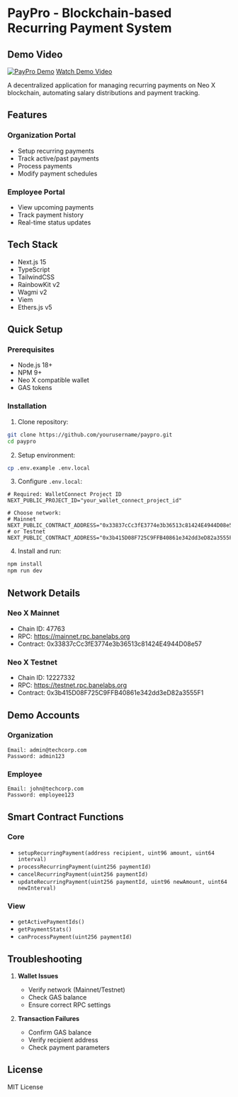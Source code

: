# PayPro - Blockchain-based Recurring Payment System

## Demo Video
[![PayPro Demo](https://img.youtube.com/vi/mhJvtpuE5VI/0.jpg)](https://www.youtube.com/watch?v=mhJvtpuE5VI)
[Watch Demo Video](https://www.youtube.com/watch?v=mhJvtpuE5VI)

A decentralized application for managing recurring payments on Neo X blockchain, automating salary distributions and payment tracking.

## Features

### Organization Portal
- Setup recurring payments
- Track active/past payments
- Process payments
- Modify payment schedules

### Employee Portal
- View upcoming payments
- Track payment history
- Real-time status updates

## Tech Stack
- Next.js 15
- TypeScript
- TailwindCSS
- RainbowKit v2
- Wagmi v2
- Viem
- Ethers.js v5

## Quick Setup

### Prerequisites
- Node.js 18+
- NPM 9+
- Neo X compatible wallet
- GAS tokens

### Installation

1. Clone repository:
```bash
git clone https://github.com/yourusername/paypro.git
cd paypro
```

2. Setup environment:
```bash
cp .env.example .env.local
```

3. Configure `.env.local`:
```env
# Required: WalletConnect Project ID
NEXT_PUBLIC_PROJECT_ID="your_wallet_connect_project_id"

# Choose network:
# Mainnet
NEXT_PUBLIC_CONTRACT_ADDRESS="0x33837cCc3fE3774e3b36513c81424E4944D08e57"
# or Testnet
NEXT_PUBLIC_CONTRACT_ADDRESS="0x3b415D08F725C9FFB40861e342dd3eD82a3555F1"
```

4. Install and run:
```bash
npm install
npm run dev
```

## Network Details

### Neo X Mainnet
- Chain ID: 47763
- RPC: https://mainnet.rpc.banelabs.org
- Contract: 0x33837cCc3fE3774e3b36513c81424E4944D08e57

### Neo X Testnet
- Chain ID: 12227332
- RPC: https://testnet.rpc.banelabs.org
- Contract: 0x3b415D08F725C9FFB40861e342dd3eD82a3555F1

## Demo Accounts

### Organization
```
Email: admin@techcorp.com
Password: admin123
```

### Employee
```
Email: john@techcorp.com
Password: employee123
```

## Smart Contract Functions

### Core
- `setupRecurringPayment(address recipient, uint96 amount, uint64 interval)`
- `processRecurringPayment(uint256 paymentId)`
- `cancelRecurringPayment(uint256 paymentId)`
- `updateRecurringPayment(uint256 paymentId, uint96 newAmount, uint64 newInterval)`

### View
- `getActivePaymentIds()`
- `getPaymentStats()`
- `canProcessPayment(uint256 paymentId)`

## Troubleshooting

1. **Wallet Issues**
   - Verify network (Mainnet/Testnet)
   - Check GAS balance
   - Ensure correct RPC settings

2. **Transaction Failures**
   - Confirm GAS balance
   - Verify recipient address
   - Check payment parameters

## License

MIT License
